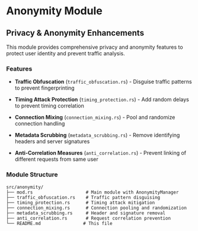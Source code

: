 
# Anonymity Module

## Privacy & Anonymity Enhancements

This module provides comprehensive privacy and anonymity features to protect user identity and prevent traffic analysis.

### Features

- **Traffic Obfuscation** (`traffic_obfuscation.rs`) - Disguise traffic patterns to prevent fingerprinting

- **Timing Attack Protection** (`timing_protection.rs`) - Add random delays to prevent timing correlation

- **Connection Mixing** (`connection_mixing.rs`) - Pool and randomize connection handling

- **Metadata Scrubbing** (`metadata_scrubbing.rs`) - Remove identifying headers and server signatures

- **Anti-Correlation Measures** (`anti_correlation.rs`) - Prevent linking of different requests from same user

### Module Structure

```
src/anonymity/
├── mod.rs                    # Main module with AnonymityManager
├── traffic_obfuscation.rs    # Traffic pattern disguising
├── timing_protection.rs      # Timing attack mitigation
├── connection_mixing.rs      # Connection pooling and randomization
├── metadata_scrubbing.rs     # Header and signature removal
├── anti_correlation.rs       # Request correlation prevention
└── README.md                # This file
```
